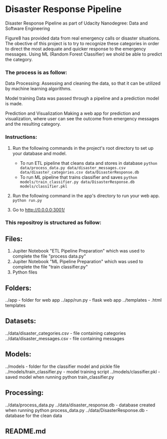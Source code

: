 # Disaster Response Pipeline
Disaster Response Pipeline as part of Udacity Nanodegree: Data and Software Engineering

Figure8 has provided data from real emergency calls or disaster situations. The obective of this project is to try to recognize these categories in order to direct the most adequate and quicker response to the emergency messages. Using ML (Random Forest Classifier) we shold be able to predict the category.

### The process is as follow:
Data Processing: Assessing and cleaning the data, so that it can be utilized by machine learning algorithms.

Model training Data was passed through a pipeline and a prediction model is made.

Prediction and Visualization Making a web app for prediction and visualization, where user can see the outcome from emergency messages and the resulting category.

### Instructions:
1. Run the following commands in the project's root directory to set up your database and model.

    - To run ETL pipeline that cleans data and stores in database
        `python data/process_data.py data/disaster_messages.csv data/disaster_categories.csv data/DisasterResponse.db`
    - To run ML pipeline that trains classifier and saves
        `python models/train_classifier.py data/DisasterResponse.db models/classifier.pkl`

2. Run the following command in the app's directory to run your web app.
    `python run.py`

3. Go to http://0.0.0.0:3001/

### This repositroy is structured as follow:
## Files:
1. Jupiter Notebook "ETL Pipeline Preparation" which was used to complete the file "process data.py"
2. Jupiter Notebook "ML Pipeline Preparation" which was used to complete the file "train classifier.py"
3. Python files

## Folders:
../app - folder for web app
../app/run.py - flask web app
../templates - .html templates

## Datasets:
../data/disaster_categories.csv - file containing categories
../data/disaster_messages.csv - file containing messages

## Models:
../models - folder for the classifier model and pickle file
../models/train_classifier.py - model training script
../models/classifier.pkl - saved model when running python train_classifier.py

## Processing:
../data/process_data.py
../data/disaster_response.db - database created when running python process_data.py
../data/DisasterResponse.db - database for the clean data

## README.md
